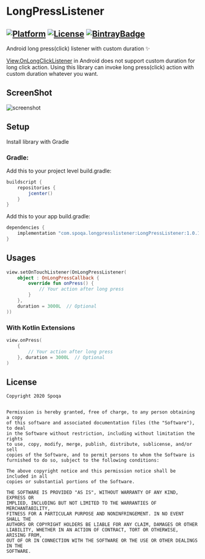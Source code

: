 [ProjectGithubUrl]: https://github.com/spoqa/LongPressListener
[PlatformBadge]: https://img.shields.io/badge/Platform-Android-blue.svg
[LicenceUrl]: https://opensource.org/licenses/MIT
[LicenseBadge]: https://img.shields.io/badge/License-MIT-blue.svg
[BintrayUrl]: https://bintray.com/beta/#/spoqa/maven/LongPressListener?tab=overview
[BintrayBadge]: https://img.shields.io/bintray/dt/spoqa/maven/LongPressListener.svg

# LongPressListener

[![Platform][PlatformBadge]][ProjectGithubUrl]
[![License][LicenseBadge]][LicenceUrl]
[![BintrayBadge]][BintrayUrl]
---------

Android long press(click) listener with custom duration ✨

[View.OnLongClickListener](https://developer.android.com/reference/android/view/View.OnLongClickListener) in Android does not support custom duration for long click action.
Using this library can invoke long press(click) action with custom duration whatever you want.

## ScreenShot
![screenshot](https://user-images.githubusercontent.com/32327475/93577949-a6350980-f9d7-11ea-9c1b-e426de61f0a9.gif)

## Setup
Install library with Gradle

### Gradle:
Add this to your project level build.gradle:

```groovy
buildscript {
    repositories {
        jcenter()
    }
}
```

Add this to your app build.gradle:

```groovy
dependencies {
    implementation "com.spoqa.longpresslistener:LongPressListener:1.0.1"
}
```

## Usages
```kotlin
view.setOnTouchListener(OnLongPressListener(
    object : OnLongPressCallback {
        override fun onPress() {
            // Your action after long press
        }
    },
    duration = 3000L  // Optional
))
```

### With Kotlin Extensions
```kotlin
view.onPress(
    {
        // Your action after long press
    }, duration = 3000L  // Optional
)
```


## License
 ```
Copyright 2020 Spoqa


Permission is hereby granted, free of charge, to any person obtaining a copy
of this software and associated documentation files (the "Software"), to deal
in the Software without restriction, including without limitation the rights
to use, copy, modify, merge, publish, distribute, sublicense, and/or sell
copies of the Software, and to permit persons to whom the Software is
furnished to do so, subject to the following conditions:

The above copyright notice and this permission notice shall be included in all
copies or substantial portions of the Software.

THE SOFTWARE IS PROVIDED "AS IS", WITHOUT WARRANTY OF ANY KIND, EXPRESS OR
IMPLIED, INCLUDING BUT NOT LIMITED TO THE WARRANTIES OF MERCHANTABILITY,
FITNESS FOR A PARTICULAR PURPOSE AND NONINFRINGEMENT. IN NO EVENT SHALL THE
AUTHORS OR COPYRIGHT HOLDERS BE LIABLE FOR ANY CLAIM, DAMAGES OR OTHER
LIABILITY, WHETHER IN AN ACTION OF CONTRACT, TORT OR OTHERWISE, ARISING FROM,
OUT OF OR IN CONNECTION WITH THE SOFTWARE OR THE USE OR OTHER DEALINGS IN THE
SOFTWARE.

```
